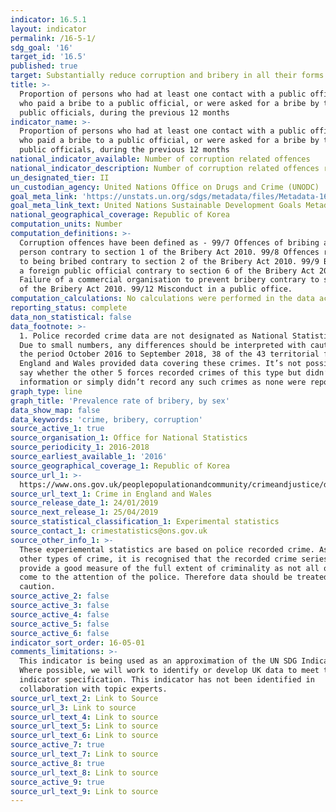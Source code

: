 ```yaml
---
indicator: 16.5.1
layout: indicator
permalink: /16-5-1/
sdg_goal: '16'
target_id: '16.5'
published: true
target: Substantially reduce corruption and bribery in all their forms
title: >-
  Proportion of persons who had at least one contact with a public official and
  who paid a bribe to a public official, or were asked for a bribe by those
  public officials, during the previous 12 months
indicator_name: >-
  Proportion of persons who had at least one contact with a public official and
  who paid a bribe to a public official, or were asked for a bribe by those
  public officials, during the previous 12 months
national_indicator_available: Number of corruption related offences
national_indicator_description: Number of corruption related offences recorded by the police.
un_designated_tier: II
un_custodian_agency: United Nations Office on Drugs and Crime (UNODC)
goal_meta_link: 'https://unstats.un.org/sdgs/metadata/files/Metadata-16-05-01.pdf'
goal_meta_link_text: United Nations Sustainable Development Goals Metadata (PDF 216 KB)
national_geographical_coverage: Republic of Korea
computation_units: Number
computation_definitions: >-
  Corruption offences have been defined as - 99/7 Offences of bribing another
  person contrary to section 1 of the Bribery Act 2010. 99/8 Offences relating
  to being bribed contrary to section 2 of the Bribery Act 2010. 99/9 Bribery of
  a foreign public official contrary to section 6 of the Bribery Act 2010. 99/10
  Failure of a commercial organisation to prevent bribery contrary to section 7
  of the Bribery Act 2010. 99/12 Misconduct in a public office.
computation_calculations: No calculations were performed in the data acquisition of this indicator.
reporting_status: complete
data_non_statistical: false
data_footnote: >-
  1. Police recorded crime data are not designated as National Statistics. 2.
  Due to small numbers, any differences should be interpreted with caution. For
  the period October 2016 to September 2018, 38 of the 43 territorial forces in
  England and Wales provided data covering these crimes. It’s not possible to
  say whether the other 5 forces recorded crimes of this type but didn’t provide
  information or simply didn’t record any such crimes as none were reported.
graph_type: line
graph_title: 'Prevalence rate of bribery, by sex'
data_show_map: false
data_keywords: 'crime, bribery, corruption'
source_active_1: true
source_organisation_1: Office for National Statistics
source_periodicity_1: 2016-2018
source_earliest_available_1: '2016'
source_geographical_coverage_1: Republic of Korea
source_url_1: >-
  https://www.ons.gov.uk/peoplepopulationandcommunity/crimeandjustice/datasets/crimeinenglandandwalesotherrelatedtables
source_url_text_1: Crime in England and Wales
source_release_date_1: 24/01/2019
source_next_release_1: 25/04/2019
source_statistical_classification_1: Experimental statistics
source_contact_1: crimestatistics@ons.gov.uk
source_other_info_1: >-
  These experiemental statistics are based on police recorded crime. As with
  other types of crime, it is recognised that the recorded crime series will not
  provide a good measure of the full extent of criminality as not all offences
  come to the attention of the police. Therefore data should be treated with
  caution.
source_active_2: false
source_active_3: false
source_active_4: false
source_active_5: false
source_active_6: false
indicator_sort_order: 16-05-01
comments_limitations: >-
  This indicator is being used as an approximation of the UN SDG Indicator.
  Where possible, we will work to identify or develop UK data to meet the global
  indicator specification. This indicator has not been identified in
  collaboration with topic experts.
source_url_text_2: Link to Source
source_url_3: Link to source
source_url_text_4: Link to source
source_url_text_5: Link to source
source_url_text_6: Link to source
source_active_7: true
source_url_text_7: Link to source
source_active_8: true
source_url_text_8: Link to source
source_active_9: true
source_url_text_9: Link to source
---
```

